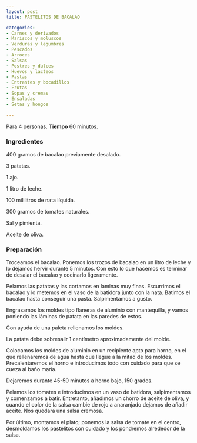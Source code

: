 ```yaml
---
layout: post
title: PASTELITOS DE BACALAO

categories:
- Carnes y derivados
- Mariscos y moluscos
- Verduras y legumbres
- Pescados
- Arroces
- Salsas
- Postres y dulces
- Huevos y lacteos
- Pastas
- Entrantes y bocadillos
- Frutas
- Sopas y cremas
- Ensaladas
- Setas y hongos
 
---
```

Para 4 personas.
<b>Tiempo</b> 60 minutos.

<h3>Ingredientes</h3>

400 gramos de bacalao previamente desalado.

3 patatas.

1 ajo.

1 litro de leche.

100 mililitros de nata líquida.

300 gramos de tomates naturales.

Sal y pimienta.

Aceite de oliva.

<h3>Preparación</h3>

Troceamos el bacalao. Ponemos los trozos de bacalao en un litro de leche y lo dejamos hervir durante 5 minutos. Con esto lo que hacemos es terminar de desalar el bacalao y cocinarlo ligeramente.

Pelamos las patatas y las cortamos en laminas muy finas. Escurrimos el bacalao y lo metemos en el vaso de la batidora junto con la nata. Batimos el bacalao hasta conseguir una pasta. Salpimentamos a gusto.

Engrasamos los moldes tipo flaneras de aluminio con mantequilla, y vamos poniendo las láminas de patata en las paredes de estos.

Con ayuda de una paleta rellenamos los moldes.

La patata debe sobresalir 1 centímetro aproximadamente del molde.

Colocamos los moldes de aluminio en un recipiente apto para horno, en el que rellenaremos de agua hasta que llegue a la mitad de los moldes. Precalentaremos el horno e introducimos todo con cuidado para que se cueza al baño maría.

Dejaremos durante 45-50 minutos a horno bajo, 150 grados.

Pelamos los tomates e introducimos en un vaso de batidora, salpimentamos y comenzamos a batir. Entretanto, añadimos un chorro de aceite de oliva, y cuando el color de la salsa cambie de rojo a anaranjado dejamos de añadir aceite. Nos quedará una salsa cremosa.

Por último, montamos el plato; ponemos la salsa de tomate en el centro, desmoldamos los pastelitos con cuidado y los pondremos alrededor de la salsa.


